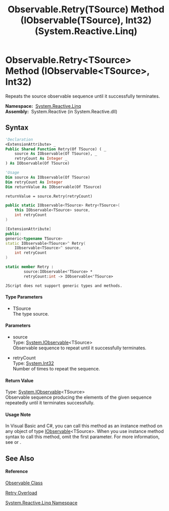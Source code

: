 ﻿---
title: Observable.Retry(TSource) Method (IObservable(TSource), Int32) (System.Reactive.Linq)
TOCTitle: Retry(TSource) Method (IObservable(TSource), Int32)
ms:assetid: M:System.Reactive.Linq.Observable.Retry``1(System.IObservable{``0},System.Int32)
ms:mtpsurl: https://msdn.microsoft.com/en-us/library/Hh229233(v=VS.103)
ms:contentKeyID: 36068648
ms.date: 06/28/2011
mtps_version: v=VS.103
dev_langs:
- vb
- csharp
- c++
- fsharp
- jscript
---

# Observable.Retry\<TSource\> Method (IObservable\<TSource\>, Int32)

Repeats the source observable sequence until it successfully terminates.

**Namespace:**  [System.Reactive.Linq](hh211929\(v=vs.103\).md)  
**Assembly:**  System.Reactive (in System.Reactive.dll)

## Syntax

``` vb
'Declaration
<ExtensionAttribute> _
Public Shared Function Retry(Of TSource) ( _
    source As IObservable(Of TSource), _
    retryCount As Integer _
) As IObservable(Of TSource)
```

``` vb
'Usage
Dim source As IObservable(Of TSource)
Dim retryCount As Integer
Dim returnValue As IObservable(Of TSource)

returnValue = source.Retry(retryCount)
```

``` csharp
public static IObservable<TSource> Retry<TSource>(
    this IObservable<TSource> source,
    int retryCount
)
```

``` c++
[ExtensionAttribute]
public:
generic<typename TSource>
static IObservable<TSource>^ Retry(
    IObservable<TSource>^ source, 
    int retryCount
)
```

``` fsharp
static member Retry : 
        source:IObservable<'TSource> * 
        retryCount:int -> IObservable<'TSource> 
```

``` jscript
JScript does not support generic types and methods.
```

#### Type Parameters

  - TSource  
    The type source.

#### Parameters

  - source  
    Type: [System.IObservable](https://msdn.microsoft.com/en-us/library/Dd990377)\<TSource\>  
    Observable sequence to repeat until it successfully terminates.  

<!-- end list -->

  - retryCount  
    Type: [System.Int32](https://msdn.microsoft.com/en-us/library/td2s409d)  
    Number of times to repeat the sequence.  

#### Return Value

Type: [System.IObservable](https://msdn.microsoft.com/en-us/library/Dd990377)\<TSource\>  
Observable sequence producing the elements of the given sequence repeatedly until it terminates successfully.  

#### Usage Note

In Visual Basic and C\#, you can call this method as an instance method on any object of type [IObservable](https://msdn.microsoft.com/en-us/library/Dd990377)\<TSource\>. When you use instance method syntax to call this method, omit the first parameter. For more information, see [](https://msdn.microsoft.com/en-us/library/Bb384936) or [](https://msdn.microsoft.com/en-us/library/Bb383977).

## See Also

#### Reference

[Observable Class](hh244252\(v=vs.103\).md)

[Retry Overload](hh212097\(v=vs.103\).md)

[System.Reactive.Linq Namespace](hh211929\(v=vs.103\).md)

